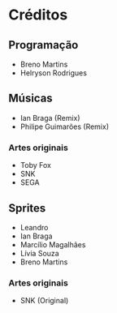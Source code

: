 # Créditos

## Programação

* Breno Martins
* Helryson Rodrigues

## Músicas

* Ian Braga (Remix)
* Philipe Guimarões (Remix)

### Artes originais
* Toby Fox
* SNK
* SEGA

## Sprites

* Leandro
* Ian Braga
* Marcílio Magalhães
* Lívia Souza
* Breno Martins

### Artes originais
* SNK (Original)
